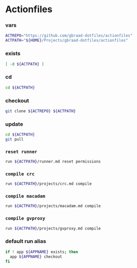 # Actionfiles

### vars
```sh
ACTREPO="https://github.com/gbraad-dotfiles/actionfiles"
ACTPATH="${HOME}/Projects/gbraad-dotfiles/actionfiles"
```

### exists
```sh
[ -d ${ACTPATH} ]
```

### cd
```sh evaluate
cd ${ACTPATH}
```

### checkout
```sh
git clone ${ACTREPO} ${ACTPATH}
```

### update
```sh
cd ${ACTPATH}
git pull
```

### `reset runner`
```sh
run ${ACTPATH}/runner.md reset permissions
```

### `compile crc`
```sh
run ${ACTPATH}/projects/crc.md compile
```

### `compile macadam`
```sh
run ${ACTPATH}/projects/macadam.md compile
```

### `compile gvproxy`
```sh
run ${ACTPATH}/projects/gvproxy.md compile
```

### default run alias
```sh
if ! app ${APPNAME} exists; then
  app ${APPNAME} checkout
fi
```
